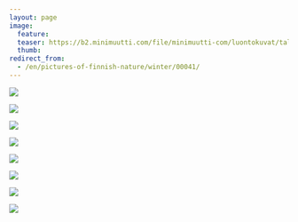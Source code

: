 ```yaml
---
layout: page
image:
  feature:
  teaser: https://b2.minimuutti.com/file/minimuutti-com/luontokuvat/talvi/2/DS42091-245px.jpg
  thumb:
redirect_from:
  - /en/pictures-of-finnish-nature/winter/00041/
---
```


[![](https://b2.minimuutti.com/file/minimuutti-com/luontokuvat/talvi/2/DS42090-800px.jpg)](https://dl.dropboxusercontent.com/sh/ea1wtnz7z734o12/AAAPQFffz1-T3FGfScnQj0MJa/luontokuvat/talvi/2/DS42090.jpg)

[![](https://b2.minimuutti.com/file/minimuutti-com/luontokuvat/talvi/2/DS42091-800px.jpg)](https://dl.dropboxusercontent.com/sh/ea1wtnz7z734o12/AAB-YmguL4nJKfmhmlGrdpgWa/luontokuvat/talvi/2/DS42091.jpg)

[![](https://b2.minimuutti.com/file/minimuutti-com/luontokuvat/talvi/2/DS42098-800px.jpg)](https://dl.dropboxusercontent.com/sh/ea1wtnz7z734o12/AAB0L2b6eJIJZOR9P9GdDiIqa/luontokuvat/talvi/2/DS42098.jpg)

[![](https://b2.minimuutti.com/file/minimuutti-com/luontokuvat/talvi/2/DS42100-800px.jpg)](https://dl.dropboxusercontent.com/sh/ea1wtnz7z734o12/AAAU3PNcgWcWMPe-P7snjNM6a/luontokuvat/talvi/2/DS42100.jpg)

[![](https://b2.minimuutti.com/file/minimuutti-com/luontokuvat/talvi/2/DS42101-800px.jpg)](https://dl.dropboxusercontent.com/sh/ea1wtnz7z734o12/AAB35BzN0TrcwObTe6cxFBiYa/luontokuvat/talvi/2/DS42101.jpg)

[![](https://b2.minimuutti.com/file/minimuutti-com/luontokuvat/talvi/2/DS42103-800px.jpg)](https://dl.dropboxusercontent.com/sh/ea1wtnz7z734o12/AABo7nh3I1Cg8nzIyC9cxf7Wa/luontokuvat/talvi/2/DS42103.jpg)

[![](https://b2.minimuutti.com/file/minimuutti-com/luontokuvat/talvi/2/DS42104-800px.jpg)](https://dl.dropboxusercontent.com/sh/ea1wtnz7z734o12/AAA2GAe8RYVFaVNYsWuSfP4ea/luontokuvat/talvi/2/DS42104.jpg)

[![](https://b2.minimuutti.com/file/minimuutti-com/luontokuvat/talvi/2/DS42106-800px.jpg)](https://dl.dropboxusercontent.com/sh/ea1wtnz7z734o12/AACEjzt4P2rknfSOEyWKNnkja/luontokuvat/talvi/2/DS42106.jpg)
